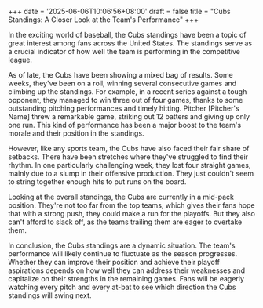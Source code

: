+++
date = '2025-06-06T10:06:56+08:00'
draft = false
title = "Cubs Standings: A Closer Look at the Team's Performance"
+++

In the exciting world of baseball, the Cubs standings have been a topic of great interest among fans across the United States. The standings serve as a crucial indicator of how well the team is performing in the competitive league. 

As of late, the Cubs have been showing a mixed bag of results. Some weeks, they've been on a roll, winning several consecutive games and climbing up the standings. For example, in a recent series against a tough opponent, they managed to win three out of four games, thanks to some outstanding pitching performances and timely hitting. Pitcher [Pitcher's Name] threw a remarkable game, striking out 12 batters and giving up only one run. This kind of performance has been a major boost to the team's morale and their position in the standings.

However, like any sports team, the Cubs have also faced their fair share of setbacks. There have been stretches where they've struggled to find their rhythm. In one particularly challenging week, they lost four straight games, mainly due to a slump in their offensive production. They just couldn't seem to string together enough hits to put runs on the board.

Looking at the overall standings, the Cubs are currently in a mid-pack position. They're not too far from the top teams, which gives their fans hope that with a strong push, they could make a run for the playoffs. But they also can't afford to slack off, as the teams trailing them are eager to overtake them.

In conclusion, the Cubs standings are a dynamic situation. The team's performance will likely continue to fluctuate as the season progresses. Whether they can improve their position and achieve their playoff aspirations depends on how well they can address their weaknesses and capitalize on their strengths in the remaining games. Fans will be eagerly watching every pitch and every at-bat to see which direction the Cubs standings will swing next.